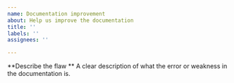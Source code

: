 ```yaml
---
name: Documentation improvement
about: Help us improve the documentation
title: ''
labels: ''
assignees: ''

---
```


**Describe the flaw **
A clear description of what the error or weakness in the documentation is.
